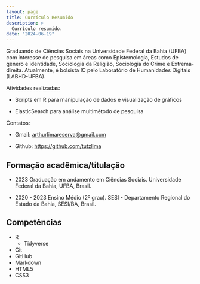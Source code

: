 ```yaml
---
layout: page
title: Currículo Resumido
description: >
  Currículo resumido.
date: "2024-06-19"
---
```


Graduando de Ciências Sociais na Universidade Federal da Bahia (UFBA) com interesse de pesquisa em áreas como Epistemologia, Estudos de gênero e identidade, Sociologia da Religião, Sociologia do Crime e Extrema-direita. Atualmente, é bolsista IC pelo Laboratório de Humanidades Digitais (LABHD-UFBA).

Atividades realizadas:

- Scripts em R para manipulação de dados e visualização de gráficos

- ElasticSearch para análise multimétodo de pesquisa

Contatos: 

- Gmail: arthurlimareserva@gmail.com

- Github: https://github.com/tutzlima

## Formação acadêmica/titulação

- 2023 Graduação em andamento em Ciências Sociais. Universidade Federal da Bahia, UFBA, Brasil.

- 2020 - 2023 Ensino Médio (2º grau). SESI - Departamento Regional do Estado da Bahia, SESI/BA, Brasil.

## Competências

- R
  - Tidyverse
- Git
- GitHub
- Markdown
- HTML5
- CSS3
